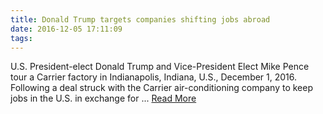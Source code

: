 ```yaml
---
title: Donald Trump targets companies shifting jobs abroad
date: 2016-12-05 17:11:09
tags:
---
```

U.S. President-elect Donald Trump and Vice-President Elect Mike Pence tour a Carrier factory in Indianapolis, Indiana, U.S., December 1, 2016. Following a deal struck with the Carrier air-conditioning company to keep jobs in the U.S. in exchange for ...
[Read More](http://www.cbsnews.com/news/donald-trump-targets-companies-shifting-jobs-abroad/)
